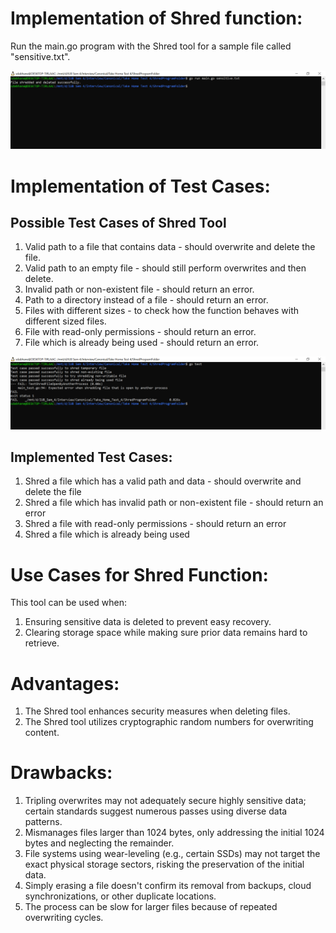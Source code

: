 # Implementation of Shred function:

Run the main.go program with the Shred tool for a sample file called "sensitive.txt".

![Output of main.go](./output_images/main_output.png)

# Implementation of Test Cases:

## Possible Test Cases of Shred Tool

1. Valid path to a file that contains data - should overwrite and delete the file.
2. Valid path to an empty file - should still perform overwrites and then delete.
3. Invalid path or non-existent file - should return an error.
4. Path to a directory instead of a file - should return an error.
5. Files with different sizes - to check how the function behaves with different sized files.
6. File with read-only permissions - should return an error.
7. File which is already being used - should return an error. 

![Output of main_test.go](./output_images/main_test_output.png)

## Implemented Test Cases:

1. Shred a file which has a valid path and data - should overwrite and delete the file
2. Shred a file which has invalid path or non-existent file - should return an error
3. Shred a file with read-only permissions - should return an error
4. Shred a file which is already being used



# Use Cases for Shred Function:
This tool can be used when:

1. Ensuring sensitive data is deleted to prevent easy recovery.
2. Clearing storage space while making sure prior data remains hard to retrieve.

# Advantages:

1. The Shred tool enhances security measures when deleting files.
2. The Shred tool utilizes cryptographic random numbers for overwriting content.
   
# Drawbacks:

1. Tripling overwrites may not adequately secure highly sensitive data; certain standards suggest numerous passes using diverse data patterns.
2. Mismanages files larger than 1024 bytes, only addressing the initial 1024 bytes and neglecting the remainder.
3. File systems using wear-leveling (e.g., certain SSDs) may not target the exact physical storage sectors, risking the preservation of the initial data.
4. Simply erasing a file doesn't confirm its removal from backups, cloud synchronizations, or other duplicate locations.
5. The process can be slow for larger files because of repeated overwriting cycles.


